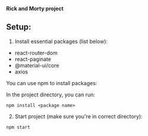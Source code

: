 **Rick and Morty project**

## Setup:
1. Install essential packages (list below):
- react-router-dom
- react-paginate
- @material-ui/core
- axios

You can use npm to install packages:

In the project directory, you can run:
```
npm install <package name>
```
2. Start project (make sure you're in correct directory):
```
npm start
```
